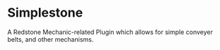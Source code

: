 # Simplestone
A Redstone Mechanic-related Plugin which allows for simple conveyer belts, and other mechanisms. 
